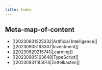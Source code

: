 ```yaml
---
title: Index
---
```


## Meta-map-of-content

- [[20230831225332|Artificial Intelligence]]
- [[20230905163307|Investment]]
- [[20230829215741|Learning]]
- [[20230905163648|TypeScript]]
- [[20230831185014|Zettelkasten]]
